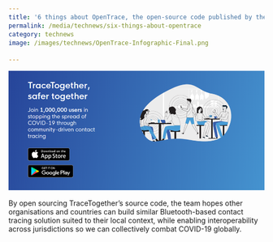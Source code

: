 ```yaml
---
title: '6 things about OpenTrace, the open-source code published by the TraceTogether team'
permalink: /media/technews/six-things-about-opentrace
category: technews
image: /images/technews/OpenTrace-Infographic-Final.png

---
```


![TraceTogether GovTech reaches one million](/images/technews/TraceTogether-1m-banner.png)

By open sourcing TraceTogether’s source code, the team hopes other organisations and countries can build similar Bluetooth-based contact tracing solution suited to their local context, while enabling interoperability across jurisdictions so we can collectively combat COVID-19 globally.
